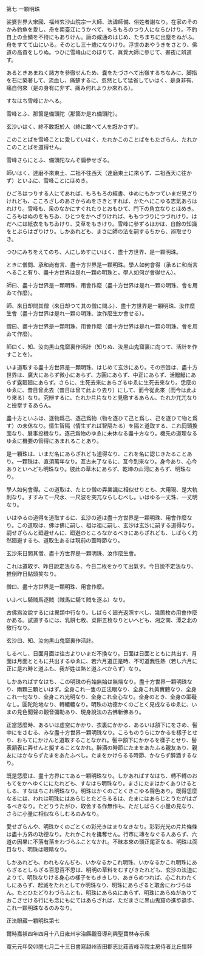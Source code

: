 

第七 一顆明珠  

  

 裟婆世界大宋國、福州玄沙山院宗一大師、法諱師備、俗姓者謝なり。在家のそのかみ釣魚を愛し、舟を南臺江にうかべて、もろもろのつり人にならひけり。不釣自上の金鱗を不待にもありけん。唐の咸通のはじめ、たちまちに出塵をねがふ。舟をすてて山にいる。そのとし三十歳になりけり。浮世のあやうきをさとり、佛道の高貴をしりぬ。つひに雪峰山にのぼりて、眞覺大師に參じて、晝夜に辨道す。  

 あるときあまねく諸方を參徹せんため、嚢をたづさへて出嶺するちなみに、脚指を石に築著して、流血し、痛楚するに、忽然として猛省していはく、是身非有、痛自何來（是の身有に非ず、痛み何れよりか來れる）。  

 すなはち雪峰にかへる。  

 雪峰とふ、那箇是備頭陀（那箇か是れ備頭陀）。  

 玄沙いはく、終不敢誑於人（終に敢へて人を誑かさず）。  

 このことばを雪峰ことに愛していはく、たれかこのことばをもたざらん、たれかこのことばを道得せん。  

 雪峰さらにとふ、備頭陀なんぞ徧參せざる。  

 師いはく、達磨不來東土、二祖不往西天（達磨東土に來らず、二祖西天に往かず）といふに、雪峰ことにほめき。  

 ひごろはつりする人にてあれば、もろもろの經書、ゆめにもかつていまだ見ざりけれども、こころざしのあさからぬをさきとすれば、かたへにこゆる志氣あらはれけり。雪峰も、衆のなかにすぐれたりとおもひて、門下の角立なりとほめき。ころもはぬのをもちゐ、ひとつをかへざりければ、ももつづりにつづれけり。はだへには紙衣をもちゐけり、艾草をもきけり。雪峰に參ずるほかは、自餘の知識をとぶらはざりけり。しかあれども、まさに師の法を嗣するちから、辨取せりき。  

  

 つひにみちをえてのち、人にしめすにいはく、盡十方世界、是一顆明珠。  

 ときに僧問、承和尚有言、盡十方世界是一顆明珠。學人如何會得（承るに和尚言へること有り、盡十方世界は是れ一顆の明珠と。學人如何が會得せん）。  

 師曰、盡十方世界是一顆明珠、用會作麼（盡十方世界は是れ一顆の明珠、會を用ゐて作麼）。  

 師、來日却問其僧（來日却つて其の僧に問ふ）、盡十方世界是一顆明珠、汝作麼生會（盡十方世界は是れ一顆の明珠、汝作麼生か會せる）。  

僧曰、盡十方世界是一顆明珠、用會作麼（盡十方世界は是れ一顆の明珠、會を用ゐて作麼）。  

 師曰く、知、汝向黒山鬼窟裏作活計（知りぬ、汝黒山鬼窟裏に向つて、活計を作すことを）。  

 いま道取する盡十方世界是一顆明珠、はじめて玄沙にあり。その宗旨は、盡十方世界は、廣大にあらず微小にあらず、方圓にあらず、中正にあらず、活鱍鱍にあらず露廻廻にあらず。さらに、生死去來にあらざるゆゑに生死去來なり。恁麼のゆゑに、昔日曾此去（昔日は曾て此より去り）にして、而今從此來（而今は此より來る）なり。究辨するに、たれか片片なりと見徹するあらん、たれか兀兀なりと撿擧するあらん。  

 盡十方といふは、逐物爲己、逐己爲物（物を逐ひて己と爲し、己を逐ひて物と爲す）の未休なり。情生智隔（情生ずれば智隔たる）を隔と道取する、これ囘頭換面なり、展事投機なり。逐己爲物のゆゑに未休なる盡十方なり。機先の道理なるゆゑに機要の管得にあまれることあり。  

 是一顆珠は、いまだ名にあらざれども道得なり、これを名に認じきたることあり。一顆珠は、直須萬年なり。亙古未了なるに、亙今到來なり。身今あり、心今ありといへども明珠なり。彼此の草木にあらず、乾坤の山河にあらず、明珠なり。  

 學人如何會得。この道取は、たとひ僧の弄業識に相似せりとも、大用現、是大軌則なり。すすみて一尺水、一尺波を突兀ならしむべし。いはゆる一丈珠、一丈明なり。  

 いはゆるの道得を道取するに、玄沙の道は盡十方世界是一顆明珠、用會作麼なり。この道取は、佛は佛に嗣し、祖は祖に嗣し、玄沙は玄沙に嗣する道得なり。嗣せざらんと廻避せんに、廻避のところなかるべきにあらざれども、しばらく灼然廻避するも、道取生あるは現前の蓋時節なり。  

 玄沙來日問其僧、盡十方世界是一顆明珠、汝作麼生會。  

 これは道取す、昨日說定法なる、今日二枚をかりて出氣す。今日說不定法なり、推倒昨日點頭笑なり。  

僧曰、盡十方世界是一顆明珠、用會作麼。  

 いふべし騎賊馬逐賊（賊馬に騎て賊を逐ふ）なり。  

 古佛爲汝說するには異類中行なり。しばらく廻光返照すべし、幾箇枚の用會作麼かある。試道するには、乳餠七枚、菜餠五枚なりといへども、湘之南、潭之北の敎行なり。  

 玄沙曰、知、汝向黒山鬼窟裏作活計。  

 しるべし、日面月面は往古よりいまだ不換なり。日面は日面とともに共出す、月面は月面とともに共出するゆゑに、若六月道正是時、不可道我性熱（若し六月に正に是れ時と道ふも、我が姓は熱と道ふべからず）なり。  

 しかあればすなはち、この明珠の有始無始は無端なり。盡十方世界一顆明珠なり、兩顆三顆といはず。全身これ一隻の正法眼なり、全身これ眞實體なり、全身これ一句なり、全身これ光明なり、全身これ全心なり。全身のとき、全身の罣礙なし。圓陀陀地なり、轉轆轆なり。明珠の功德かくのごとく見成なるゆゑに、いまの見色聞聲の觀音彌勒あり、現身說法の古佛新佛あり。  

 正當恁麼時、あるいは虛空にかかり、衣裏にかかる、あるいは頷下にをさめ、髻中にをさむる、みな盡十方世界一顆明珠なり。ころものうらにかかるを樣子とせり、おもてにかけんと道取することなかれ。髻中頷下にかかるを樣子とせり、髻表頷表に弄せんと擬することなかれ。醉酒の時節にたまをあたふる親友あり、親友にはかならずたまをあたふべし。たまをかけらるる時節、かならず醉酒するなり。  

既是恁麼は、盡十方界にてある一顆明珠なり。しかあればすなはち、轉不轉のおもてをかへゆくににたれども、すなはち明珠なり。まさにたまはかくありけるとしる、すなはちこれ明珠なり。明珠はかくのごとくきこゆる聲色あり。既得恁麼なるには、われは明珠にはあらじとたどらるるは、たまにはあらじとうたがはざるべきなり。たどりうたがひ、取舍する作無作も、ただしばらく小量の見なり、さらに小量に相似ならしむるのみなり。  

 愛せざらんや、明珠かくのごとくの彩光きはまりなきなり。彩彩光光の片片條條は盡十方界の功德なり。たれかこれを攙奪せん。行市に塼をなぐる人あらず、六道の因果に不落有落をわづらふことなかれ。不昧本來の頭正尾正なる、明珠は面目なり、明珠は眼睛なり。  

 しかあれども、われもなんぢも、いかなるかこれ明珠、いかなるかこれ明珠にあらざるとしらざる百思百不思は、明明の草料をむすびきたれども、玄沙の法道によりて、明珠なりける身心の樣子をもききしり、あきらめつれば、心これわたくしにあらず、起滅をたれとしてか明珠なり、明珠にあらざると取舍にわづらはん。たとひたどりわづらふとも、明珠にあらぬにあらず、明珠にあらぬがありておこさせける行にも念にもにてはあらざれば、ただまさに黒山鬼窟の進歩退歩、これ一顆明珠なるのみなり。  

  

正法眼藏一顆明珠第七  

  

 爾時嘉禎四年四月十八日雍州宇治縣觀音導利興聖寶林寺示衆  

寬元元年癸卯閏七月二十三日書寫越州吉田郡志比莊吉峰寺院主房侍者比丘懷弉  

  



